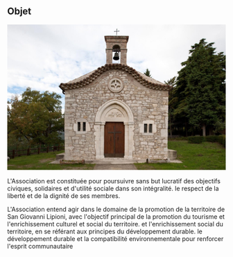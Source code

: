 ## Objet

![Image of SGL](/masonry/1/b4e8cca7-36bd-461a-80af-cd4f6da1fef5.jpg)

L'Association est constituée pour poursuivre sans but lucratif 
des objectifs civiques, solidaires et d'utilité sociale dans son intégralité.
le respect de la liberté et de la dignité de ses membres.

L'Association entend agir dans le domaine de la promotion de la
territoire de San Giovanni Lipioni, avec l'objectif principal de
la promotion du tourisme et l'enrichissement culturel et social du territoire.
et l'enrichissement social du territoire, en se référant aux principes du développement durable.
le développement durable et la compatibilité environnementale pour
renforcer l'esprit communautaire

